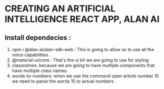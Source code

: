 # **CREATING AN ARTIFICIAL INTELLIGENCE REACT APP, ALAN AI**

## **Install dependecies** :

1. npm i @alan-ai/alan-sdk-web : This is going to allow us to use all the voice capabilities.
2. @material-ui/core : That's the ui kit we are going to use for styling
3. classnames: because we are going to have multiple components that have multiple class names.
4. words-to-numbers: when we use the command open article number 15 we need to parse the words 15 to actual numbers .
